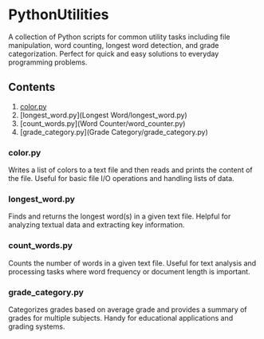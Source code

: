 # PythonUtilities

A collection of Python scripts for common utility tasks including file manipulation, word counting, longest word detection, and grade categorization. Perfect for quick and easy solutions to everyday programming problems.

## Contents

1. [color.py](Color/color.py)
2. [longest_word.py](Longest Word/longest_word.py)
3. [count_words.py](Word Counter/word_counter.py)
4. [grade_category.py](Grade Category/grade_category.py)

### color.py

Writes a list of colors to a text file and then reads and prints the content of the file. Useful for basic file I/O operations and handling lists of data.

### longest_word.py

Finds and returns the longest word(s) in a given text file. Helpful for analyzing textual data and extracting key information.

### count_words.py

Counts the number of words in a given text file. Useful for text analysis and processing tasks where word frequency or document length is important.

### grade_category.py

Categorizes grades based on average grade and provides a summary of grades for multiple subjects. Handy for educational applications and grading systems.

